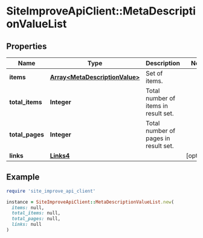 # SiteImproveApiClient::MetaDescriptionValueList

## Properties

| Name | Type | Description | Notes |
| ---- | ---- | ----------- | ----- |
| **items** | [**Array&lt;MetaDescriptionValue&gt;**](MetaDescriptionValue.md) | Set of items. |  |
| **total_items** | **Integer** | Total number of items in result set. |  |
| **total_pages** | **Integer** | Total number of pages in result set. |  |
| **links** | [**Links4**](Links4.md) |  | [optional] |

## Example

```ruby
require 'site_improve_api_client'

instance = SiteImproveApiClient::MetaDescriptionValueList.new(
  items: null,
  total_items: null,
  total_pages: null,
  links: null
)
```


